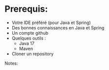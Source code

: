 <!-- .slide: -->

# Prerequis:


* Votre IDE préféré (pour Java et Spring)
* Des bonnes connaissances en Java et Spring
* Un compte github
* Quelques outils :
  * Java 17
  * Maven
* Cloner un repository

Notes:


